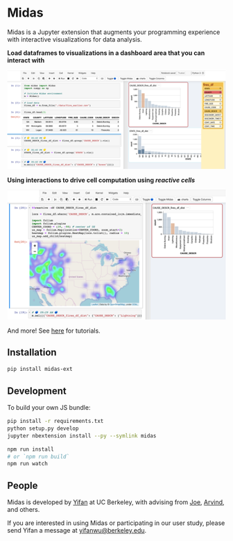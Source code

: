 # Midas

Midas is a Jupyter extension that augments your programming experience with interactive visualizations for data analysis.

**Load dataframes to visualizations in a dashboard area that you can interact with**

![demo image](https://github.com/yifanwu/midas-exp-pub/blob/master/figs/demo.png?raw=true)

**Using interactions to drive cell computation using _reactive cells_**

![reactive demo](https://github.com/yifanwu/midas-exp-pub/blob/master/figs/reactive_demo.png?raw=true)

And more!  See [here](https://github.com/yifanwu/midas-exp-pub) for tutorials.

## Installation

```sh
pip install midas-ext
```

## Development

To build your own JS bundle:

```sh
pip install -r requirements.txt
python setup.py develop
jupyter nbextension install --py --symlink midas
```

```sh
npm run install
# or `npm run build`
npm run watch
```

## People

Midas is developed by [Yifan](http://yifanwu.net/) at UC Berkeley, with advising from [Joe](https://www2.eecs.berkeley.edu/Faculty/Homepages/hellerstein.html), [Arvind](https://arvindsatya.com/), and others.

If you are interested in using Midas or participating in our user study, please send Yifan a message at yifanwu@berkeley.edu.

